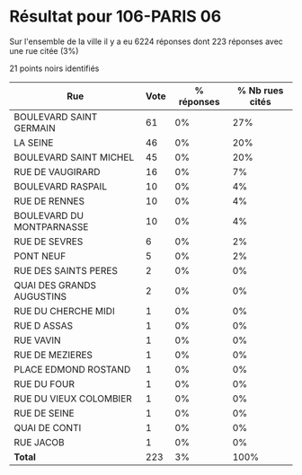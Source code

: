 # Résultat pour 106-PARIS 06

Sur l'ensemble de la ville il y a eu 6224 réponses dont 223 réponses avec une rue citée (3%)

21 points noirs identifiés

| Rue | Vote | % réponses | % Nb rues cités|
|-----|------|------------|----------------|
| BOULEVARD SAINT GERMAIN | 61 | 0% | 27%|
| LA SEINE | 46 | 0% | 20%|
| BOULEVARD SAINT MICHEL | 45 | 0% | 20%|
| RUE DE VAUGIRARD | 16 | 0% | 7%|
| BOULEVARD RASPAIL | 10 | 0% | 4%|
| RUE DE RENNES | 10 | 0% | 4%|
| BOULEVARD DU MONTPARNASSE | 10 | 0% | 4%|
| RUE DE SEVRES | 6 | 0% | 2%|
| PONT NEUF | 5 | 0% | 2%|
| RUE DES SAINTS PERES | 2 | 0% | 0%|
| QUAI DES GRANDS AUGUSTINS | 2 | 0% | 0%|
| RUE DU CHERCHE MIDI | 1 | 0% | 0%|
| RUE D ASSAS | 1 | 0% | 0%|
| RUE VAVIN | 1 | 0% | 0%|
| RUE DE MEZIERES | 1 | 0% | 0%|
| PLACE EDMOND ROSTAND | 1 | 0% | 0%|
| RUE DU FOUR | 1 | 0% | 0%|
| RUE DU VIEUX COLOMBIER | 1 | 0% | 0%|
| RUE DE SEINE | 1 | 0% | 0%|
| QUAI DE CONTI | 1 | 0% | 0%|
| RUE JACOB | 1 | 0% | 0%|
| **Total** | 223 | 3% | 100%|

